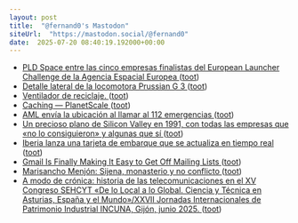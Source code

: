 ```yaml
---
layout: post
title:  "@fernand0's Mastodon"
siteUrl:  "https://mastodon.social/@fernand0"
date:  2025-07-20 08:40:19.192000+00:00
---
```

*  [PLD Space entre las cinco empresas finalistas del European Launcher Challenge de la Agencia Espacial Europea ](https://www.microsiervos.com/archivo/espacio/pld-space-entre-finalistas-european-launcher-challenge-esa.htm) ([toot](https://mastodon.social/@fernand0/114884661686463632))
*  [Detalle lateral de la locomotora Prussian G 3 ](https://www.flickr.com/photos/fernand0/54636830355) ([toot](https://mastodon.social/@fernand0/114884638630739296))
*  [Ventilador de reciclaje. ](https://avecesunafoto.wordpress.com/2025/07/19/ventilador-de-reciclaje) ([toot](https://mastodon.social/@fernand0/114882963039979861))
*  [Caching — PlanetScale ](https://planetscale.com/blog/cachin) ([toot](https://mastodon.social/@fernand0/114882876935795119))
*  [AML envía la ubicación al llamar al 112 emergencias ](https://bandaancha.eu/articulos/112-empieza-utilizar-datos-localizacion-992) ([toot](https://mastodon.social/@fernand0/114881010847599328))
*  [Un precioso plano de Silicon Valley en 1991, con todas las empresas que «no lo consiguieron» y algunas que sí ](https://www.microsiervos.com/archivo/tecnologia/plano-silicon-valley-1991-empresas.htm) ([toot](https://mastodon.social/@fernand0/114880907509568882))
*  [Iberia lanza una tarjeta de embarque que se actualiza en tiempo real  ](https://grupo.iberia.es/pressrelease/details/23187) ([toot](https://mastodon.social/@fernand0/114880527827384427))
*  [Gmail Is Finally Making It Easy to Get Off Mailing Lists ](https://lifehacker.com/tech/gmail-is-finally-making-it-easy-to-get-off-mailing-list) ([toot](https://mastodon.social/@fernand0/114880303145812617))
*  [Marisancho Menjón: Sijena, monasterio y no conflicto ](https://www.abc.es/opinion/marisancho-menjon-sijena-monasterio-conflicto-20250714163359-nt.html#vca=cm-genera) ([toot](https://mastodon.social/@fernand0/114879569422606871))
*  [A modo de crónica: historia de las telecomunicaciones en el XV Congreso SEHCYT «De lo Local a lo Global. Ciencia y Técnica en Asturias, España y el Mundo»/XXVII Jornadas Internacionales de Patrimonio Industrial INCUNA, Gijón, junio 2025. ](https://historiatelefonia.com/2025/06/30/a-modo-de-cronica-historia-de-las-telecomunicaciones-en-el-xv-congreso-sehcyt-de-lo-local-a-lo-global-ciencia-y-tecnica-en-asturias-espana-y-el-mundo-xxvii-jornadas-internacionales-de-patrimoni) ([toot](https://mastodon.social/@fernand0/114879340378335732))
